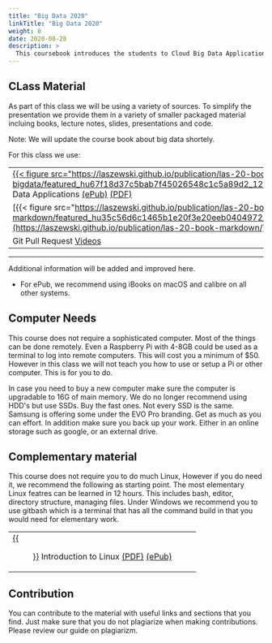 ```yaml
---
title: "Big Data 2020"
linkTitle: "Big Data 2020" 
weight: 8
date: 2020-08-28
description: >
  This coursebook introduces the students to Cloud Big Data Applications. The notes are prepared for the course taugt in 2020.
---
```


<!--
{{% pageinfo %}}
This is a placeholder page that shows you how to use this template site.
{{% /pageinfo %}}
-->

## CLass Material 

As part of this class we will be using a variety of sources. To
simplify the presentation we provide them in a variety of smaller
packaged material incluing books, lecture notes, slides, presentations
and code.

Note: We will update the course book about big data shortely.

For this class we use:

|     |
| --- |
| [{{< figure src="https://laszewski.github.io/publication/las-20-book-bigdata/featured_hu67f18d37c5bab7f45026548c1c5a89d2_1265828_720x0_resize_lanczos_2.png" width="15%">}}](https://laszewski.github.io/publication/las-20-book-bigdata/) Big Data Applications [(ePub)](https://cloudmesh-community.github.io/pub//vonLaszewski-big-data-applications.epub) [(PDF)](https://cloudmesh-community.github.io/pub//vonLaszewski-big-data-applications.pdf) |
|  [{{< figure src="https://laszewski.github.io/publication/las-20-book-markdown/featured_hu35c56d6c1465b1e20f3e20eeb0404972_1466540_720x0_resize_lanczos_2.png"width="15%">}}](https://laszewski.github.io/publication/las-20-book-markdown/) Scientific Writing with Markdown [(ePub)](https://cloudmesh-community.github.io/pub/vonLaszewski-writing.epub) [(PDF)](https://cloudmesh-community.github.io/pub/vonLaszewski-writing.pdf) |
| Git Pull Request [Videos](/modules/git-pull-request/) |

---

Additional information will be added and improved here.


* For ePub, we recommend using iBooks on macOS and calibre on all
  other systems.

## Computer Needs

This course does not require a sophisticated computer. Most of the
things can be done remotely. Even a Raspberry Pi with 4-8GB could be
used as a terminal to log into remote computers. This will cost you a
minimum of $50. However in this class we will not teach you how to use
or setup a Pi or other computer. This is for you to do.

In case you need to buy a new computer make sure the computer is
upgradable to 16G of main memory. We do no longer recommend using
HDD's but use SSDs. Buy the fast ones. Not every SSD is the
same. Samsung is offering some under the EVO Pro branding. Get as much
as you can effort. In addition make sure you back up your work. Either
in an online storage such as google, or an external drive.

## Complementary material

This course does not require you to do much Linux, However if you do
need it, we recommend the following as starting point. The most
elementary Linux featres can be
learned in 12 hours. This includes bash, editor, directory structure,
managing files. Under Windows we recommend you to use gitbash which is
a terminal that has all the command build in that you would need for
elementary work.

|     |
| --- |
| [{{<figure  width="15%" src="https://laszewski.github.io/publication/las-20-book-linux/featured_hu9c80192b9ef636ff9a0c7a277fb84741_1248027_720x0_resize_lanczos_2.png">}}](https://laszewski.github.io/publication/las-20-book-linux/) Introduction to Linux [(PDF)](https://cloudmesh-community.github.io/pub//vonLaszewski-linux.pdf) [(ePub)](https://cloudmesh-community.github.io/pub//vonLaszewski-linux.epub) |

## Contribution

You can contribute to the material with useful links and sections that
you find. Just make sure that you do not plagiarize when making
contributions. Please review our guide on plagiarizm.

